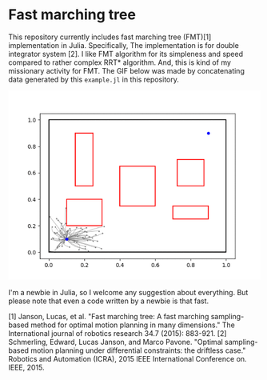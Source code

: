 # Fast marching tree
This repository currently includes fast marching tree (FMT)[1] implementation in Julia. Specifically, The implementation is for double integrator system [2]. I like FMT algorithm for its simpleness and speed compared to rather complex RRT* algorithm. And, this is kind of my missionary activity for FMT. The GIF below was made by concatenating data generated by this `example.jl` in this repository.

![fig1](https://raw.githubusercontent.com/HiroIshida/julia_motion_planning/master/fig/animation.gif)

I'm a newbie in Julia, so I welcome any suggestion about everything. But please note that even a code written by a newbie is that fast.   

[1] Janson, Lucas, et al. "Fast marching tree: A fast marching sampling-based method for optimal motion planning in many dimensions." The International journal of robotics research 34.7 (2015): 883-921.
[2] Schmerling, Edward, Lucas Janson, and Marco Pavone. "Optimal sampling-based motion planning under differential constraints: the driftless case." Robotics and Automation (ICRA), 2015 IEEE International Conference on. IEEE, 2015.
